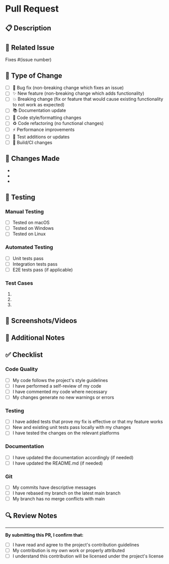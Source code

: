 # Pull Request

## 📋 Description

<!-- Provide a clear and concise description of what this PR does -->

## 🔗 Related Issue

<!-- Link to the issue this PR addresses (if applicable) -->

Fixes #(issue number)

## 🧪 Type of Change

<!-- Mark the relevant option with an "x" -->

- [ ] 🐛 Bug fix (non-breaking change which fixes an issue)
- [ ] ✨ New feature (non-breaking change which adds functionality)
- [ ] 💥 Breaking change (fix or feature that would cause existing functionality to not work as expected)
- [ ] 📚 Documentation update
- [ ] 🎨 Code style/formatting changes
- [ ] ♻️ Code refactoring (no functional changes)
- [ ] ⚡ Performance improvements
- [ ] 🧪 Test additions or updates
- [ ] 🔧 Build/CI changes

## 🚀 Changes Made

<!-- List the main changes made in this PR -->

-
-
-

## 🧪 Testing

<!-- Describe how you tested these changes -->

### Manual Testing

- [ ] Tested on macOS
- [ ] Tested on Windows
- [ ] Tested on Linux

### Automated Testing

- [ ] Unit tests pass
- [ ] Integration tests pass
- [ ] E2E tests pass (if applicable)

### Test Cases

<!-- Describe specific test cases you ran -->

1.
2.
3.

## 📸 Screenshots/Videos

<!-- Add screenshots or videos if your changes affect the UI -->

## 📝 Additional Notes

<!-- Any additional information that reviewers should know -->

## ✅ Checklist

<!-- Mark completed items with an "x" -->

### Code Quality

- [ ] My code follows the project's style guidelines
- [ ] I have performed a self-review of my code
- [ ] I have commented my code where necessary
- [ ] My changes generate no new warnings or errors

### Testing

- [ ] I have added tests that prove my fix is effective or that my feature works
- [ ] New and existing unit tests pass locally with my changes
- [ ] I have tested the changes on the relevant platforms

### Documentation

- [ ] I have updated the documentation accordingly (if needed)
- [ ] I have updated the README.md (if needed)

### Git

- [ ] My commits have descriptive messages
- [ ] I have rebased my branch on the latest main branch
- [ ] My branch has no merge conflicts with main

## 🔍 Review Notes

<!-- Any specific areas you'd like reviewers to focus on -->

---

**By submitting this PR, I confirm that:**

- [ ] I have read and agree to the project's contribution guidelines
- [ ] My contribution is my own work or properly attributed
- [ ] I understand this contribution will be licensed under the project's license
